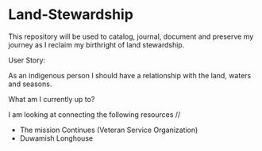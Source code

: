 # Land-Stewardship
This repository will be used to catalog, journal, document and preserve my journey as I reclaim my birthright of land stewardship.

User Story:

As an indigenous person I should have a relationship with the land, waters and seasons. 

What am I currently up to?

I am looking at connecting the following resources // 
- The mission Continues (Veteran Service Organization)
- Duwamish Longhouse

